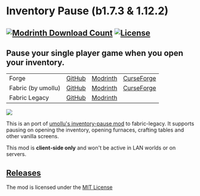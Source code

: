 # Inventory Pause (b1.7.3 & 1.12.2)
<a href="https://modrinth.com/mod/inventory-pause-cursed"><img src="https://waffle.coffee/modrinth/inventory-pause-cursed/downloads" alt="Modrinth Download Count"></a>
<a href="https://github.com/macbrayne/inventory-pause-cursed/blob/master/LICENSE.md"><img src="https://img.shields.io/github/license/macbrayne/inventory-pause-forge?style=flat&color=0C8E8E" alt="License"></a>
---
## Pause your single player game when you open your inventory.
<table>
    <tr>
        <td>Forge</td>
        <td><a href="https://github.com/macbrayne/inventory-pause-forge/">GitHub</a></td>
        <td><a href="https://modrinth.com/mod/inventory-pause-forge">Modrinth</a></td>
        <td><a href="https://www.curseforge.com/minecraft/mc-mods/inventory-pause-forge">CurseForge</a></td>
    </tr>
    <tr>
        <td>Fabric (by umollu)</td>
        <td><a href="https://github.com/umollu/inventory-pause/">GitHub</a></td>
        <td><a href="https://modrinth.com/mod/inventory-pause">Modrinth</a></td>
        <td><a href="https://www.curseforge.com/minecraft/mc-mods/inventory-pause">CurseForge</a></td>
    </tr>
    <tr>
        <td>Fabric Legacy</td>
        <td><a href="https://github.com/macbrayne/inventory-pause-cursed">GitHub</a></td>
        <td><a href="https://modrinth.com/mod/inventory-pause-cursed">Modrinth</a></td>
    </tr>
</table>

![](https://media.giphy.com/media/mCJQCNkacCMGpUDj3h/giphy.gif)

This is an port of [umollu's inventory-pause mod](https://modrinth.com/mod/inventory-pause) to fabric-legacy.
It supports pausing on opening the inventory, opening furnaces, crafting tables and other vanilla screens.

This mod is __client-side only__ and won't be active in LAN worlds or on servers.

## [Releases](https://github.com/macbrayne/inventory-pause-cursed/releases)

The mod is licensed under the [MIT License](LICENSE.md)

